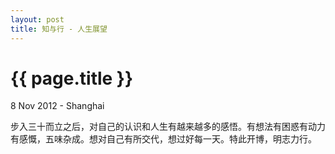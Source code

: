 ```yaml
---
layout: post
title: 知与行 - 人生展望
---
```


{{ page.title }}
================

<p class="meta">8 Nov 2012 - Shanghai</p>

步入三十而立之后，对自己的认识和人生有越来越多的感悟。有想法有困惑有动力有感慨，五味杂成。想对自己有所交代，想过好每一天。特此开博，明志力行。

